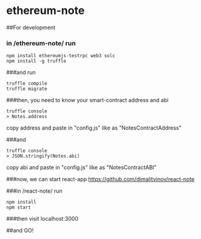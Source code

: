 # ethereum-note

##For development


### in /ethereum-note/ run
```shell
npm install ethereumjs-testrpc web3 solc
npm install -g truffle
```

###and run
```shell
truffle compile
truffle migrate
```
###then, you need to know your smart-contract address and abi
```shell
truffle console
> Notes.address
```
copy address and paste in "config.js" like as "NotesContractAddress"

###and
```shell
truffle console
> JSON.stringify(Notes.abi)
```
copy abi and paste in "config.js" like as "NotesContractABI"

###now, we can start react-app
https://github.com/dimalitvinov/react-note

###in /react-note/ run
```shell
npm install
npm start
```

###then visit localhost:3000

##and GO!
